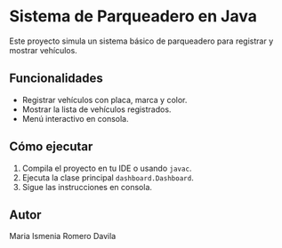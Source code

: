 # Sistema de Parqueadero en Java

Este proyecto simula un sistema básico de parqueadero para registrar y mostrar vehículos.

## Funcionalidades

- Registrar vehículos con placa, marca y color.
- Mostrar la lista de vehículos registrados.
- Menú interactivo en consola.

## Cómo ejecutar

1. Compila el proyecto en tu IDE o usando `javac`.
2. Ejecuta la clase principal `dashboard.Dashboard`.
3. Sigue las instrucciones en consola.

## Autor

Maria Ismenia Romero Davila

